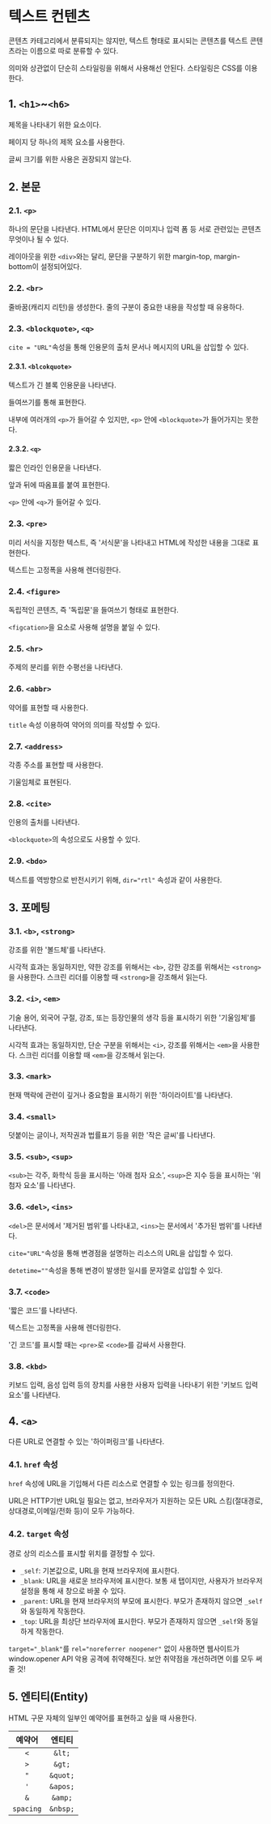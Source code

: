 # 텍스트 컨텐츠

콘텐츠 카테고리에서 분류되지는 않지만, 텍스트 형태로 표시되는 콘텐츠를 텍스트 콘텐츠라는 이름으로 따로 분류할 수 있다.

의미와 상관없이 단순히 스타일링을 위해서 사용해선 안된다. 스타일링은 CSS를 이용한다.

## 1. `<h1>`~`<h6>`

제목을 나타내기 위한 요소이다.

페이지 당 하나의 제목 요소를 사용한다.

글씨 크기를 위한 사용은 권장되지 않는다.

## 2. 본문

### 2.1. `<p>`

하나의 문단을 나타낸다. HTML에서 문단은 이미지나 입력 폼 등 서로 관련있는 콘텐츠 무엇이나 될 수 있다.

레이아웃을 위한 `<div>`와는 달리, 문단을 구분하기 위한 margin-top, margin-bottom이 설정되어있다.

### 2.2. `<br>`

줄바꿈(캐리지 리턴)을 생성한다. 줄의 구분이 중요한 내용을 작성할 때 유용하다.

### 2.3. `<blockquote>`, `<q>`

`cite = "URL"`속성을 통해 인용문의 출처 문서나 메시지의 URL을 삽입할 수 있다.

#### 2.3.1. `<blcokquote>`

텍스트가 긴 블록 인용문을 나타낸다.

들여쓰기를 통해 표현한다.

내부에 여러개의 `<p>`가 들어갈 수 있지만, `<p>` 안에 `<blockquote>`가 들어가지는 못한다.

#### 2.3.2. `<q>`

짧은 인라인 인용문을 나타낸다.

앞과 뒤에 따옴표를 붙여 표현한다.

`<p>` 안에 `<q>`가 들어갈 수 있다.

### 2.3. `<pre>`

미리 서식을 지정한 텍스트, 즉 '서식문'을 나타내고 HTML에 작성한 내용을 그대로 표현한다.

텍스트는 고정폭을 사용해 렌더링한다.

### 2.4. `<figure>`

독립적인 콘텐츠, 즉 '독립문'을 들여쓰기 형태로 표현한다.

`<figcation>`을 요소로 사용해 설명을 붙일 수 있다.

### 2.5. `<hr>`

주제의 분리를 위한 수평선을 나타낸다.

### 2.6. `<abbr>`

약어를 표현할 때 사용한다.

`title` 속성 이용하여 약어의 의미를 작성할 수 있다.

### 2.7. `<address>`

각종 주소를 표현할 때 사용한다.

기울임체로 표현된다.

### 2.8. `<cite>`

인용의 출처를 나타낸다.

`<blockquote>`의 속성으로도 사용할 수 있다.

### 2.9. `<bdo>`

텍스트를 역방향으로 반전시키기 위해, `dir="rtl"` 속성과 같이 사용한다.

## 3. 포메팅

### 3.1. `<b>`, `<strong>`

강조를 위한 '볼드체'를 나타낸다.

시각적 효과는 동일하지만, 약한 강조를 위해서는 `<b>`, 강한 강조를 위해서는 `<strong>`을 사용한다. 스크린 리더를 이용할 때 `<strong>`을 강조해서 읽는다.

### 3.2. `<i>`, `<em>`

기술 용어, 외국어 구절, 강조, 또는 등장인물의 생각 등을 표시하기 위한 '기울임체'를 나타낸다.

시각적 효과는 동일하지만, 단순 구분을 위해서는 `<i>`, 강조를 위해서는 `<em>`을 사용한다. 스크린 리더를 이용할 때 `<em>`을 강조해서 읽는다.

### 3.3. `<mark>`

현재 맥락에 관련이 깊거나 중요함을 표시하기 위한 '하이라이트'를 나타낸다.

### 3.4. `<small>`

덧붙이는 글이나, 저작권과 법률표기 등을 위한 '작은 글씨'를 나타낸다.

### 3.5. `<sub>`, `<sup>`

`<sub>`는 각주, 화학식 등을 표시하는 '아래 첨자 요소', `<sup>`은 지수 등을 표시하는 '위 첨자 요소'를 나타낸다.

### 3.6. `<del>`, `<ins>`

`<del>`은 문서에서 '제거된 범위'를 나타내고, `<ins>`는 문서에서 '추가된 범위'를 나타낸다.

`cite="URL"`속성을 통해 변경점을 설명하는 리소스의 URL을 삽입할 수 있다.

`detetime=""`속성을 통해 변경이 발생한 일시를 문자열로 삽입할 수 있다.

### 3.7. `<code>`

'짧은 코드'를 나타낸다.

텍스트는 고정폭을 사용해 렌더링한다.

'긴 코드'를 표시할 때는 `<pre>`로 `<code>`를 감싸서 사용한다.

### 3.8. `<kbd>`

키보드 입력, 음성 입력 등의 장치를 사용한 사용자 입력을 나타내기 위한 '키보드 입력 요소'를 나타낸다.

## 4. `<a>`

다른 URL로 연결할 수 있는 '하이퍼링크'를 나타낸다.

### 4.1. `href` 속성

`href` 속성에 URL을 기입해서 다른 리소스로 연결할 수 있는 링크를 정의한다.

URL은 HTTP기반 URL일 필요는 없고, 브라우저가 지원하는 모든 URL 스킴(절대경로,상대경로,이메일/전화 등)이 모두 가능하다.

### 4.2. `target` 속성

경로 상의 리소스를 표시할 위치를 결정할 수 있다.

- `_self`: 기본값으로, URL을 현재 브라우저에 표시한다.
- `_blank`: URL을 새로운 브라우저에 표시한다. 보통 새 탭이지만, 사용자가 브라우저 설정을 통해 새 창으로 바꿀 수 있다.
- `_parent`: URL을 현재 브라우저의 부모에 표시한다. 부모가 존재하지 않으면 `_self`와 동일하게 작동한다.
- `_top`: URL을 최상단 브라우저에 표시한다. 부모가 존재하지 않으면 `_self`와 동일하게 작동한다.

`target="_blank"`를 `rel="noreferrer noopener"` 없이 사용하면 웹사이트가 window.opener API 악용 공격에 취약해진다. 보안 취약점을 개선하려면 이를 모두 써줄 것!

## 5. 엔티티(Entity)

HTML 구문 자체의 일부인 예약어를 표현하고 싶을 때 사용한다.

| **예약어** | **엔티티** |
| :--------: | :--------: |
|    `<`     |   `&lt;`   |
|    `>`     |   `&gt;`   |
|    `"`     |  `&quot;`  |
|    `'`     |  `&apos;`  |
|    `&`     |  `&amp;`   |
| `spacing`  |  `&nbsp;`  |
